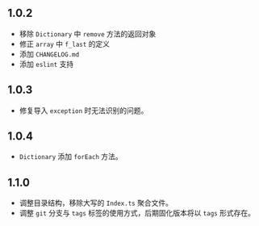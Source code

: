 ## 1.0.2
* 移除 `Dictionary` 中 `remove` 方法的返回对象
* 修正 `array` 中 `f_last` 的定义
* 添加 `CHANGELOG.md`
* 添加 `eslint` 支持

## 1.0.3
* 修复导入 `exception` 时无法识别的问题。

## 1.0.4
* `Dictionary` 添加 `forEach` 方法。

## 1.1.0
* 调整目录结构，移除大写的 `Index.ts` 聚合文件。
* 调整 `git` 分支与 `tags` 标签的使用方式，后期固化版本将以 `tags` 形式存在。